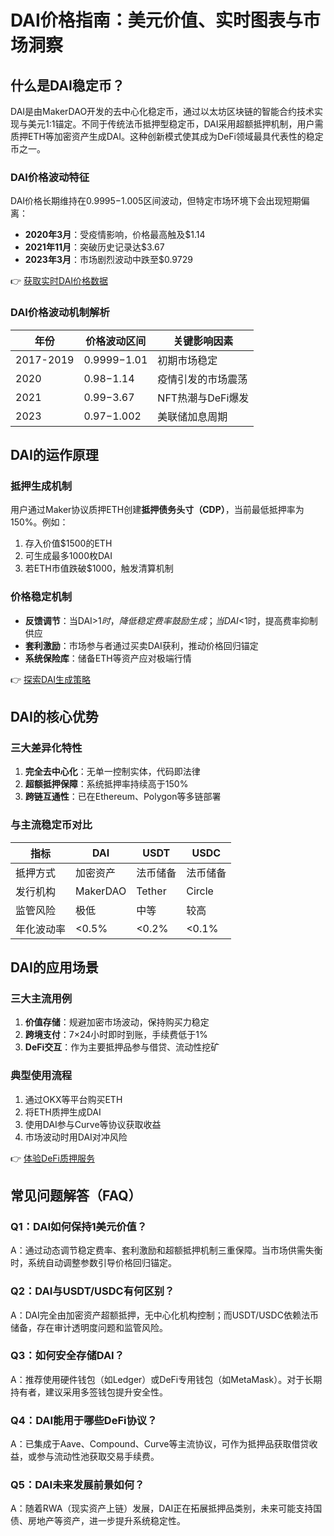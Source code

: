# DAI价格指南：美元价值、实时图表与市场洞察

## 什么是DAI稳定币？

DAI是由MakerDAO开发的去中心化稳定币，通过以太坊区块链的智能合约技术实现与美元1:1锚定。不同于传统法币抵押型稳定币，DAI采用超额抵押机制，用户需质押ETH等加密资产生成DAI。这种创新模式使其成为DeFi领域最具代表性的稳定币之一。

### DAI价格波动特征
DAI价格长期维持在$0.9995-$1.005区间波动，但特定市场环境下会出现短期偏离：
- **2020年3月**：受疫情影响，价格最高触及$1.14
- **2021年11月**：突破历史记录达$3.67
- **2023年3月**：市场剧烈波动中跌至$0.9729

👉 [获取实时DAI价格数据](https://bit.ly/okx_welcome)

### DAI价格波动机制解析

| 年份 | 价格波动区间 | 关键影响因素 |
|------|--------------|--------------|
| 2017-2019 | $0.9999-$1.01 | 初期市场稳定 |
| 2020 | $0.98-$1.14 | 疫情引发的市场震荡 |
| 2021 | $0.99-$3.67 | NFT热潮与DeFi爆发 |
| 2023 | $0.97-$1.002 | 美联储加息周期 |

## DAI的运作原理

### 抵押生成机制
用户通过Maker协议质押ETH创建**抵押债务头寸（CDP）**，当前最低抵押率为150%。例如：
1. 存入价值$1500的ETH
2. 可生成最多1000枚DAI
3. 若ETH市值跌破$1000，触发清算机制

### 价格稳定机制
- **反馈调节**：当DAI>$1时，降低稳定费率鼓励生成；当DAI<$1时，提高费率抑制供应
- **套利激励**：市场参与者通过买卖DAI获利，推动价格回归锚定
- **系统保险库**：储备ETH等资产应对极端行情

👉 [探索DAI生成策略](https://bit.ly/okx_welcome)

## DAI的核心优势

### 三大差异化特性
1. **完全去中心化**：无单一控制实体，代码即法律
2. **超额抵押保障**：系统抵押率持续高于150%
3. **跨链互通性**：已在Ethereum、Polygon等多链部署

### 与主流稳定币对比

| 指标        | DAI       | USDT      | USDC      |
|-------------|-----------|-----------|-----------|
| 抵押方式    | 加密资产  | 法币储备  | 法币储备  |
| 发行机构    | MakerDAO  | Tether    | Circle    |
| 监管风险    | 极低      | 中等      | 较高      |
| 年化波动率  | <0.5%     | <0.2%     | <0.1%     |

## DAI的应用场景

### 三大主流用例
1. **价值存储**：规避加密市场波动，保持购买力稳定
2. **跨境支付**：7×24小时即时到账，手续费低于1%
3. **DeFi交互**：作为主要抵押品参与借贷、流动性挖矿

### 典型使用流程
1. 通过OKX等平台购买ETH
2. 将ETH质押生成DAI
3. 使用DAI参与Curve等协议获取收益
4. 市场波动时用DAI对冲风险

👉 [体验DeFi质押服务](https://bit.ly/okx_welcome)

## 常见问题解答（FAQ）

### Q1：DAI如何保持1美元价值？
A：通过动态调节稳定费率、套利激励和超额抵押机制三重保障。当市场供需失衡时，系统自动调整参数引导价格回归锚定。

### Q2：DAI与USDT/USDC有何区别？
A：DAI完全由加密资产超额抵押，无中心化机构控制；而USDT/USDC依赖法币储备，存在审计透明度问题和监管风险。

### Q3：如何安全存储DAI？
A：推荐使用硬件钱包（如Ledger）或DeFi专用钱包（如MetaMask）。对于长期持有者，建议采用多签钱包提升安全性。

### Q4：DAI能用于哪些DeFi协议？
A：已集成于Aave、Compound、Curve等主流协议，可作为抵押品获取借贷收益，或参与流动性池获取交易手续费。

### Q5：DAI未来发展前景如何？
A：随着RWA（现实资产上链）发展，DAI正在拓展抵押品类别，未来可能支持国债、房地产等资产，进一步提升系统稳定性。